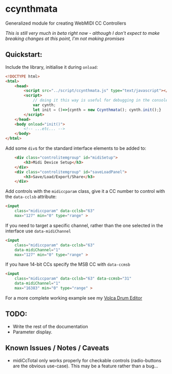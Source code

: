 # ccynthmata
 Generalized module for creating WebMIDI CC Controllers

 *This is still very much in beta right now - although I don't expect to make breaking changes at this point, I'm not making promises*

## Quickstart:
Include the library, initialise it during `onload`:

```html
<!DOCTYPE html>
<html>
    <head>
        <script src="../script/ccynthmata.js" type="text/javascript"></script>
        <script>
            // doing it this way is useful for debugging in the console as you can call on the cynth object
            var cynth;
            let init = ()=>{cynth = new Ccynthmata(); cynth.init();}
        </script>
    </head>
    <body onload="init()">
        <!-- ...etc... -->
    </body>
</html>
```

Add some `div`s for the standard interface elements to be added to:

```html
    <div class="controlitemgroup" id="midiSetup">
        <h3>Midi Device Setup</h3>
    </div>
    <div class="controlitemgroup" id="saveLoadPanel">
        <h3>Save/Load/Export/Share</h3>
    </div>
```

Add controls with the `midiccparam` class, give it a CC number to control with the `data-cclsb` attribute:

```html
<input 
    class="midiccparam" data-cclsb="63"
    max="127" min="0" type="range" >
```

If you need to target a specific channel, rather than the one selected in the interface use `data-midiChannel`

```html
<input 
    class="midiccparam" data-cclsb="63"
    data-midiChannel="1" 
    max="127" min="0" type="range" >
```

If you have 14-bit CCs specify the MSB CC with `data-ccmsb`

```html
<input 
    class="midiccparam" data-cclsb="63" data-ccmsb="31"
    data-midiChannel="1" 
    max="16383" min="0" type="range" >
```

For a more complete working example see my [Volca Drum Editor](https://github.com/synthmata/synthmata.github.io/tree/master/volca-drum)

## TODO:
* Write the rest of the documentation
* Parameter display.

## Known Issues / Notes / Caveats
* midiCcTotal only works properly for checkable controls (radio-buttons are the obvious use-case). This may be a feature rather than a bug...

